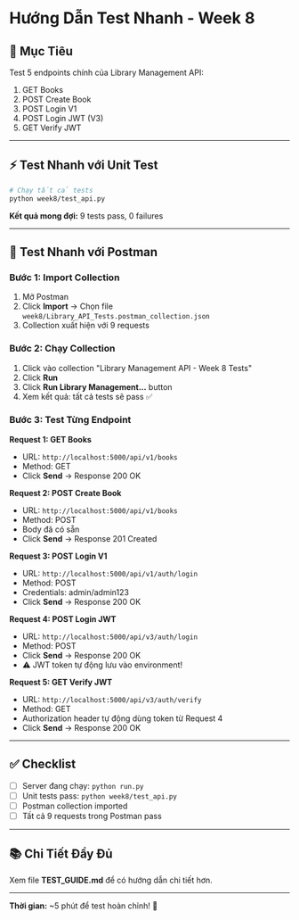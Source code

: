 # Hướng Dẫn Test Nhanh - Week 8

## 🎯 Mục Tiêu
Test 5 endpoints chính của Library Management API:
1. GET Books
2. POST Create Book
3. POST Login V1
4. POST Login JWT (V3)
5. GET Verify JWT

---

## ⚡ Test Nhanh với Unit Test

```bash
# Chạy tất cả tests
python week8/test_api.py
```

**Kết quả mong đợi:** 9 tests pass, 0 failures

---

## 📮 Test Nhanh với Postman

### Bước 1: Import Collection
1. Mở Postman
2. Click **Import** → Chọn file `week8/Library_API_Tests.postman_collection.json`
3. Collection xuất hiện với 9 requests

### Bước 2: Chạy Collection
1. Click vào collection "Library Management API - Week 8 Tests"
2. Click **Run** 
3. Click **Run Library Management...** button
4. Xem kết quả: tất cả tests sẽ pass ✅

### Bước 3: Test Từng Endpoint

**Request 1: GET Books**
- URL: `http://localhost:5000/api/v1/books`
- Method: GET
- Click **Send** → Response 200 OK

**Request 2: POST Create Book**
- URL: `http://localhost:5000/api/v1/books`
- Method: POST
- Body đã có sẵn
- Click **Send** → Response 201 Created

**Request 3: POST Login V1**
- URL: `http://localhost:5000/api/v1/auth/login`
- Method: POST
- Credentials: admin/admin123
- Click **Send** → Response 200 OK

**Request 4: POST Login JWT**
- URL: `http://localhost:5000/api/v3/auth/login`
- Method: POST
- Click **Send** → Response 200 OK
- ⚠️ JWT token tự động lưu vào environment!

**Request 5: GET Verify JWT**
- URL: `http://localhost:5000/api/v3/auth/verify`
- Method: GET
- Authorization header tự động dùng token từ Request 4
- Click **Send** → Response 200 OK

---

## ✅ Checklist

- [ ] Server đang chạy: `python run.py`
- [ ] Unit tests pass: `python week8/test_api.py`
- [ ] Postman collection imported
- [ ] Tất cả 9 requests trong Postman pass

---

## 📚 Chi Tiết Đầy Đủ

Xem file **TEST_GUIDE.md** để có hướng dẫn chi tiết hơn.

---

**Thời gian:** ~5 phút để test hoàn chỉnh! 🚀
